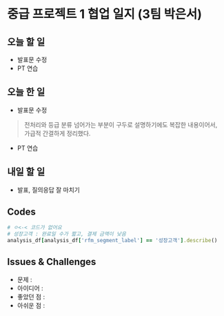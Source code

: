 # 중급 프로젝트 1 협업 일지 (3팀 박은서)

## 오늘 할 일
* 발표문 수정
* PT 연습
## 오늘 한 일
* 발표문 수정
> 전처리와 등급 분류 넘어가는 부분이 구두로 설명하기에도 복잡한 내용이어서, 가급적 간결하게 정리했다.
* PT 연습
## 내일 할 일
* 발표, 질의응답 잘 마치기
## Codes
```ruby
# ㅇ<-< 코드가 없어요
# 성장고객 : 완료일 수가 짧고, 결제 금액이 낮음
analysis_df[analysis_df['rfm_segment_label'] == '성장고객'].describe()
```
## Issues & Challenges
* 문제 : 
* 아이디어 : 
* 좋았던 점 :
* 아쉬운 점 :
